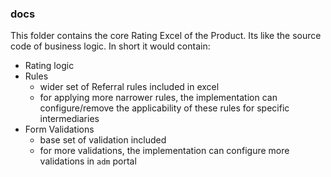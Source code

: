### docs

This folder contains the core Rating Excel of the Product. Its like the source code of business logic. In short it would contain:
* Rating logic
* Rules 
  * wider set of Referral rules included in excel
  * for applying more narrower rules, the implementation can configure/remove the applicability of these rules for specific intermediaries
* Form Validations 
  * base set of validation included
  * for more validations, the implementation can configure more validations in `adm` portal
